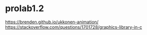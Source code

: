 # prolab1.2

https://brenden.github.io/ukkonen-animation/
https://stackoverflow.com/questions/1701728/graphics-library-in-c
